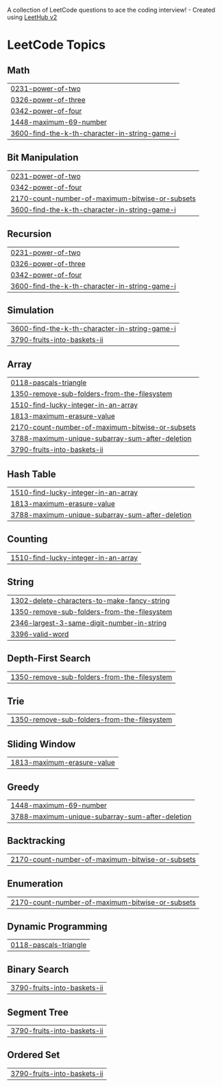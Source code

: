 A collection of LeetCode questions to ace the coding interview! - Created using [LeetHub v2](https://github.com/arunbhardwaj/LeetHub-2.0)
<!---LeetCode Topics Start-->
# LeetCode Topics
## Math
|  |
| ------- |
| [0231-power-of-two](https://github.com/7374179/LeetCode/tree/master/0231-power-of-two) |
| [0326-power-of-three](https://github.com/7374179/LeetCode/tree/master/0326-power-of-three) |
| [0342-power-of-four](https://github.com/7374179/LeetCode/tree/master/0342-power-of-four) |
| [1448-maximum-69-number](https://github.com/7374179/LeetCode/tree/master/1448-maximum-69-number) |
| [3600-find-the-k-th-character-in-string-game-i](https://github.com/7374179/LeetCode/tree/master/3600-find-the-k-th-character-in-string-game-i) |
## Bit Manipulation
|  |
| ------- |
| [0231-power-of-two](https://github.com/7374179/LeetCode/tree/master/0231-power-of-two) |
| [0342-power-of-four](https://github.com/7374179/LeetCode/tree/master/0342-power-of-four) |
| [2170-count-number-of-maximum-bitwise-or-subsets](https://github.com/7374179/LeetCode/tree/master/2170-count-number-of-maximum-bitwise-or-subsets) |
| [3600-find-the-k-th-character-in-string-game-i](https://github.com/7374179/LeetCode/tree/master/3600-find-the-k-th-character-in-string-game-i) |
## Recursion
|  |
| ------- |
| [0231-power-of-two](https://github.com/7374179/LeetCode/tree/master/0231-power-of-two) |
| [0326-power-of-three](https://github.com/7374179/LeetCode/tree/master/0326-power-of-three) |
| [0342-power-of-four](https://github.com/7374179/LeetCode/tree/master/0342-power-of-four) |
| [3600-find-the-k-th-character-in-string-game-i](https://github.com/7374179/LeetCode/tree/master/3600-find-the-k-th-character-in-string-game-i) |
## Simulation
|  |
| ------- |
| [3600-find-the-k-th-character-in-string-game-i](https://github.com/7374179/LeetCode/tree/master/3600-find-the-k-th-character-in-string-game-i) |
| [3790-fruits-into-baskets-ii](https://github.com/7374179/LeetCode/tree/master/3790-fruits-into-baskets-ii) |
## Array
|  |
| ------- |
| [0118-pascals-triangle](https://github.com/7374179/LeetCode/tree/master/0118-pascals-triangle) |
| [1350-remove-sub-folders-from-the-filesystem](https://github.com/7374179/LeetCode/tree/master/1350-remove-sub-folders-from-the-filesystem) |
| [1510-find-lucky-integer-in-an-array](https://github.com/7374179/LeetCode/tree/master/1510-find-lucky-integer-in-an-array) |
| [1813-maximum-erasure-value](https://github.com/7374179/LeetCode/tree/master/1813-maximum-erasure-value) |
| [2170-count-number-of-maximum-bitwise-or-subsets](https://github.com/7374179/LeetCode/tree/master/2170-count-number-of-maximum-bitwise-or-subsets) |
| [3788-maximum-unique-subarray-sum-after-deletion](https://github.com/7374179/LeetCode/tree/master/3788-maximum-unique-subarray-sum-after-deletion) |
| [3790-fruits-into-baskets-ii](https://github.com/7374179/LeetCode/tree/master/3790-fruits-into-baskets-ii) |
## Hash Table
|  |
| ------- |
| [1510-find-lucky-integer-in-an-array](https://github.com/7374179/LeetCode/tree/master/1510-find-lucky-integer-in-an-array) |
| [1813-maximum-erasure-value](https://github.com/7374179/LeetCode/tree/master/1813-maximum-erasure-value) |
| [3788-maximum-unique-subarray-sum-after-deletion](https://github.com/7374179/LeetCode/tree/master/3788-maximum-unique-subarray-sum-after-deletion) |
## Counting
|  |
| ------- |
| [1510-find-lucky-integer-in-an-array](https://github.com/7374179/LeetCode/tree/master/1510-find-lucky-integer-in-an-array) |
## String
|  |
| ------- |
| [1302-delete-characters-to-make-fancy-string](https://github.com/7374179/LeetCode/tree/master/1302-delete-characters-to-make-fancy-string) |
| [1350-remove-sub-folders-from-the-filesystem](https://github.com/7374179/LeetCode/tree/master/1350-remove-sub-folders-from-the-filesystem) |
| [2346-largest-3-same-digit-number-in-string](https://github.com/7374179/LeetCode/tree/master/2346-largest-3-same-digit-number-in-string) |
| [3396-valid-word](https://github.com/7374179/LeetCode/tree/master/3396-valid-word) |
## Depth-First Search
|  |
| ------- |
| [1350-remove-sub-folders-from-the-filesystem](https://github.com/7374179/LeetCode/tree/master/1350-remove-sub-folders-from-the-filesystem) |
## Trie
|  |
| ------- |
| [1350-remove-sub-folders-from-the-filesystem](https://github.com/7374179/LeetCode/tree/master/1350-remove-sub-folders-from-the-filesystem) |
## Sliding Window
|  |
| ------- |
| [1813-maximum-erasure-value](https://github.com/7374179/LeetCode/tree/master/1813-maximum-erasure-value) |
## Greedy
|  |
| ------- |
| [1448-maximum-69-number](https://github.com/7374179/LeetCode/tree/master/1448-maximum-69-number) |
| [3788-maximum-unique-subarray-sum-after-deletion](https://github.com/7374179/LeetCode/tree/master/3788-maximum-unique-subarray-sum-after-deletion) |
## Backtracking
|  |
| ------- |
| [2170-count-number-of-maximum-bitwise-or-subsets](https://github.com/7374179/LeetCode/tree/master/2170-count-number-of-maximum-bitwise-or-subsets) |
## Enumeration
|  |
| ------- |
| [2170-count-number-of-maximum-bitwise-or-subsets](https://github.com/7374179/LeetCode/tree/master/2170-count-number-of-maximum-bitwise-or-subsets) |
## Dynamic Programming
|  |
| ------- |
| [0118-pascals-triangle](https://github.com/7374179/LeetCode/tree/master/0118-pascals-triangle) |
## Binary Search
|  |
| ------- |
| [3790-fruits-into-baskets-ii](https://github.com/7374179/LeetCode/tree/master/3790-fruits-into-baskets-ii) |
## Segment Tree
|  |
| ------- |
| [3790-fruits-into-baskets-ii](https://github.com/7374179/LeetCode/tree/master/3790-fruits-into-baskets-ii) |
## Ordered Set
|  |
| ------- |
| [3790-fruits-into-baskets-ii](https://github.com/7374179/LeetCode/tree/master/3790-fruits-into-baskets-ii) |
<!---LeetCode Topics End-->
